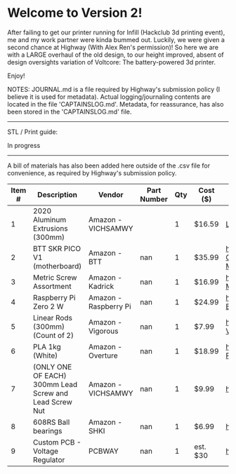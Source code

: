 # Welcome to Version 2!

After failing to get our printer running for Infill (Hackclub 3d printing event), me and my work partner were kinda bummed out.
Luckily, we were given a second chance at Highway (With Alex Ren's permission)! So here we are with a LARGE overhaul of the old design, to our height improved, absent of design
oversights variation of Voltcore: The battery-powered 3d printer.

Enjoy!

NOTES: JOURNAL.md is a file required by Highway's submission policy (I believe it is used for metadata). Actual logging/journaling contents are located in the file 'CAPTAINSLOG.md'. Metadata, for reassurance, has also been stored in the 'CAPTAINSLOG.md' file.

---

STL / Print guide:

In progress

---

A bill of materials has also been added here outside of the .csv file for convenience, as required by Highway's submission policy.

| Item # | Description                             | Vendor                | Part Number | Qty | Cost ($) | Purchase Link                                                                                  |
|--------|-----------------------------------------|------------------------|-------------|-----|----------|------------------------------------------------------------------------------------------------|
| 1      | 2020 Aluminum Extrusions (300mm)        | Amazon - VICHSAMWY     |             | 1   | $16.59   | [Link](https://www.amazon.com/European-Standard-Anodized-Aluminum-Extrusion/dp/B099N5HLM1)     |
|        2 | BTT SKR PICO V1 (motherboard)                          | Amazon - BTT          |           nan |     1 | $35.99     | https://www.amazon.com/BIGTREETECH-Controller-Raspberry-Printing-Motherboard/dp/B09MYKL9MP |
|        3 | Metric Screw Assortment                                | Amazon - Kadrick      |           nan |     1 | $16.99     | https://www.amazon.com/Kadrick-Assortment-M2-M3-M4/dp/B0CQJZCC9T                           |
|        4 | Raspberry Pi Zero 2 W                                  | Amazon - Raspberry Pi |           nan |     1 | $24.99     | https://www.amazon.com/Raspberry-Zero-Bluetooth-RPi-2W/dp/B09LH5SBPS                       |
|        5 | Linear Rods (300mm) (Count of 2)                       | Amazon - Vigorous     |           nan |     1 | $7.99      | https://www.amazon.com/8mm-300mm-Vigorous-Hardened-Printer/dp/B0CG37KS93                   |
|        6 | PLA 1kg (White)                                        | Amazon - Overture     |           nan |     1 | $18.99     | https://www.amazon.com/OVERTURE-Filament-Printer-Dimensional-Accuracy/dp/B089S1HB8K        |
|        7 | (ONLY ONE OF EACH) 300mm Lead Screw and Lead Screw Nut | Amazon - VICHSAMWY    |           nan |     1 | $9.99      | https://www.amazon.com/dp/B0BWYH5ZKG                                                       |
|        8 | 608RS Ball bearings                                    | Amazon - SHKI         |           nan |     1 | $6.99      | https://www.amazon.com/SHKI/dp/B09PKD8QZZ                                                  |
|        9 | Custom PCB - Voltage Regulator                         | PCBWAY                |           nan |     1 | est. $30   | https://www.pcbway.com/                                   
